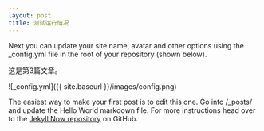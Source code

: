 ```yaml
---
layout: post
title: 测试运行情况
---
```


Next you can update your site name, avatar and other options using the _config.yml file in the root of your repository (shown below).

这是第3篇文章。

![_config.yml]({{ site.baseurl }}/images/config.png)

The easiest way to make your first post is to edit this one. Go into /_posts/ and update the Hello World markdown file. For more instructions head over to the [Jekyll Now repository](https://github.com/barryclark/jekyll-now) on GitHub.
